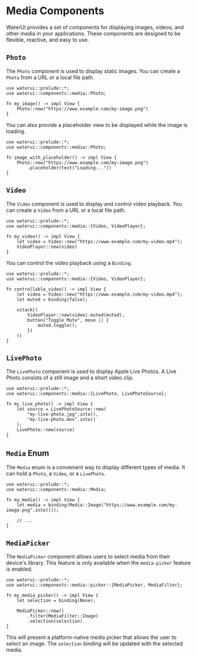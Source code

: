 # Media Components

WaterUI provides a set of components for displaying images, videos, and other media in your applications. These components are designed to be flexible, reactive, and easy to use.

## `Photo`

The `Photo` component is used to display static images. You can create a `Photo` from a URL or a local file path.

```rust,ignore
use waterui::prelude::*;
use waterui::components::media::Photo;

fn my_image() -> impl View {
    Photo::new("https://www.example.com/my-image.png")
}
```

You can also provide a placeholder view to be displayed while the image is loading.

```rust,ignore
use waterui::prelude::*;
use waterui::components::media::Photo;

fn image_with_placeholder() -> impl View {
    Photo::new("https://www.example.com/my-image.png")
        .placeholder(text("Loading..."))
}
```

## `Video`

The `Video` component is used to display and control video playback. You can create a `Video` from a URL or a local file path.

```rust,ignore
use waterui::prelude::*;
use waterui::components::media::{Video, VideoPlayer};

fn my_video() -> impl View {
    let video = Video::new("https://www.example.com/my-video.mp4");
    VideoPlayer::new(video)
}
```

You can control the video playback using a `Binding`.

```rust,ignore
use waterui::prelude::*;
use waterui::components::media::{Video, VideoPlayer};

fn controllable_video() -> impl View {
    let video = Video::new("https://www.example.com/my-video.mp4");
    let muted = binding(false);

    vstack((
        VideoPlayer::new(video).muted(muted),
        button("Toggle Mute", move || {
            muted.toggle();
        })
    ))
}
```

## `LivePhoto`

The `LivePhoto` component is used to display Apple Live Photos. A Live Photo consists of a still image and a short video clip.

```rust,ignore
use waterui::prelude::*;
use waterui::components::media::{LivePhoto, LivePhotoSource};

fn my_live_photo() -> impl View {
    let source = LivePhotoSource::new(
        "my-live-photo.jpg".into(),
        "my-live-photo.mov".into()
    );
    LivePhoto::new(source)
}
```

## `Media` Enum

The `Media` enum is a convenient way to display different types of media. It can hold a `Photo`, a `Video`, or a `LivePhoto`.

```rust,ignore
use waterui::prelude::*;
use waterui::components::media::Media;

fn my_media() -> impl View {
    let media = binding(Media::Image("https://www.example.com/my-image.png".into()));

    // ...
}
```

## `MediaPicker`

The `MediaPicker` component allows users to select media from their device's library. This feature is only available when the `media-picker` feature is enabled.

```rust,ignore
use waterui::prelude::*;
use waterui::components::media::picker::{MediaPicker, MediaFilter};

fn my_media_picker() -> impl View {
    let selection = binding(None);

    MediaPicker::new()
        .filter(MediaFilter::Image)
        .selection(selection)
}
```

This will present a platform-native media picker that allows the user to select an image. The `selection` binding will be updated with the selected media.